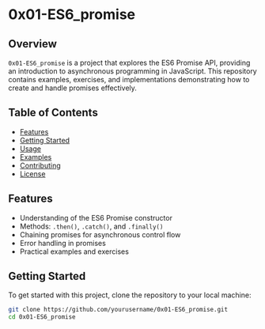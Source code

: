 # 0x01-ES6_promise

## Overview

`0x01-ES6_promise` is a project that explores the ES6 Promise API, providing an introduction to asynchronous programming in JavaScript. This repository contains examples, exercises, and implementations demonstrating how to create and handle promises effectively.

## Table of Contents

- [Features](#features)
- [Getting Started](#getting-started)
- [Usage](#usage)
- [Examples](#examples)
- [Contributing](#contributing)
- [License](#license)

## Features

- Understanding of the ES6 Promise constructor
- Methods: `.then()`, `.catch()`, and `.finally()`
- Chaining promises for asynchronous control flow
- Error handling in promises
- Practical examples and exercises

## Getting Started

To get started with this project, clone the repository to your local machine:

```bash
git clone https://github.com/yourusername/0x01-ES6_promise.git
cd 0x01-ES6_promise
```
